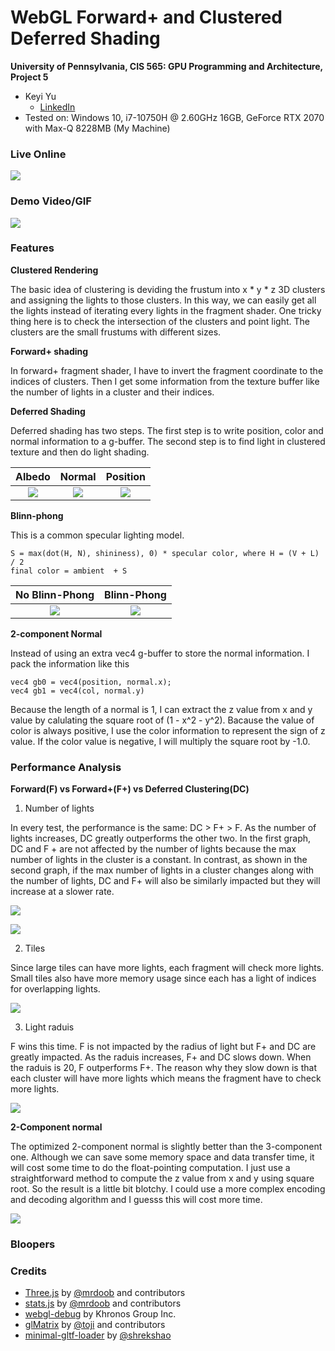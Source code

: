 WebGL Forward+ and Clustered Deferred Shading
======================

**University of Pennsylvania, CIS 565: GPU Programming and Architecture, Project 5**

* Keyi Yu
  * [LinkedIn](https://www.linkedin.com/in/keyi-linda-yu-8b1178137/)
* Tested on: Windows 10, i7-10750H @ 2.60GHz 16GB, GeForce RTX 2070 with Max-Q 8228MB (My Machine)

### Live Online

[![](img/bf.png)](http://TODO.github.io/Project5-WebGL-Forward-Plus-and-Clustered-Deferred)

### Demo Video/GIF

![](img/demo2.gif)

### Features
**Clustered Rendering**

The basic idea of clustering is deviding the frustum into x * y * z 3D clusters and assigning the lights to those clusters. In this way, we can easily get all the lights instead of iterating every lights in the fragment shader. One tricky thing here is to check the intersection of the clusters and point light. The clusters are the small frustums with different sizes.

**Forward+ shading**

In forward+ fragment shader, I have to invert the fragment coordinate to the indices of clusters. Then I get some information from the texture buffer like the number of lights in a cluster and their indices.

**Deferred Shading**

Deferred shading has two steps. The first step is to write position, color and normal information to a g-buffer. The second step is to find light in clustered texture and then do light shading.

Albedo            |  Normal | Position
:-------------------------:|:-------------------------:|:-------------------------:
![](img/alb.png) | ![](img/nor.png) | ![](img/pos.png)

**Blinn-phong**

This is a common specular lighting model.
```
S = max(dot(H, N), shininess), 0) * specular color, where H = (V + L) / 2
final color = ambient  + S
```

No Blinn-Phong            |  Blinn-Phong
:-------------------------:|:-------------------------:
![](img/nobf.png) | ![](img/bf.png)

**2-component Normal**

Instead of using an extra vec4 g-buffer to store the normal information. I pack the information like this
```
vec4 gb0 = vec4(position, normal.x);
vec4 gb1 = vec4(col, normal.y)
```
Because the length of a normal is 1, I can extract the z value from x and y value by calulating the square root of (1 - x^2 - y^2). Bacause the value of color is always positive, I use the color information to represent the sign of z value. If the color value is negative, I will multiply the square root by -1.0.

### Performance Analysis
**Forward(F) vs Forward+(F+) vs Deferred Clustering(DC)**
1. Number of lights

In every test, the performance is the same: DC > F+ > F. As the number of lights increases, DC greatly outperforms the other two. In the first graph, DC and F
\+ are not affected by the number of lights because the max number of lights in the cluster is a constant. In contrast, as shown in the second graph, if the max number of lights in a cluster changes along with the number of lights, DC and F+ will also be similarly impacted but they will increase at a slower rate.

![](img/performance100.png)

![](img/performance.png)

2. Tiles

Since large tiles can have more lights, each fragment will check more lights. Small tiles also have more memory usage since each has a light of indices for overlapping lights.

![](img/tile.png)

3. Light raduis

F wins this time. F is not impacted by the radius of light but F+ and DC are greatly impacted. As the raduis increases, F+ and DC slows down. When the raduis is 20, F outperforms F+. The reason why they slow down is that each cluster will have more lights which means the fragment have to check more lights.

![](img/lightradius.png)

**2-Component normal**

The optimized 2-component normal is slightly better than the 3-component one. Although we can save some memory space and data transfer time, it will cost some time to do the float-pointing computation. I just use a straightforward method to compute the z value from x and y using square root. So the result is a little bit blotchy. I could use a more complex encoding and decoding algorithm and I guesss this will cost more time.

![](img/normal.png)

### Bloopers



### Credits

* [Three.js](https://github.com/mrdoob/three.js) by [@mrdoob](https://github.com/mrdoob) and contributors
* [stats.js](https://github.com/mrdoob/stats.js) by [@mrdoob](https://github.com/mrdoob) and contributors
* [webgl-debug](https://github.com/KhronosGroup/WebGLDeveloperTools) by Khronos Group Inc.
* [glMatrix](https://github.com/toji/gl-matrix) by [@toji](https://github.com/toji) and contributors
* [minimal-gltf-loader](https://github.com/shrekshao/minimal-gltf-loader) by [@shrekshao](https://github.com/shrekshao)
